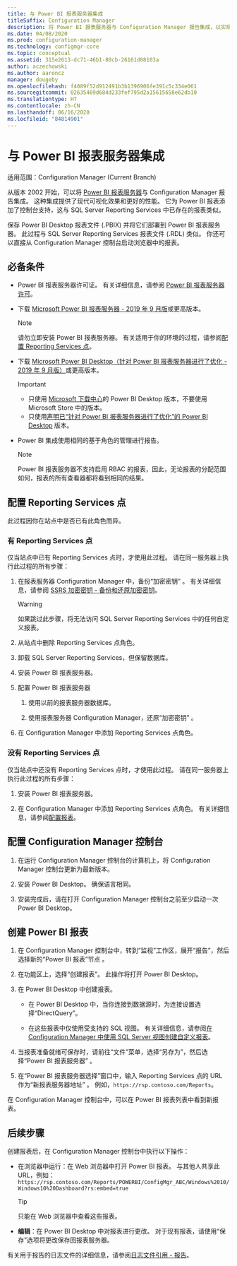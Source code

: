```yaml
---
title: 与 Power BI 报表服务器集成
titleSuffix: Configuration Manager
description: 将 Power BI 报表服务器与 Configuration Manager 报告集成，以实现现代化的可视化效果和更好的性能。
ms.date: 04/08/2020
ms.prod: configuration-manager
ms.technology: configmgr-core
ms.topic: conceptual
ms.assetid: 315e2613-dc71-46b1-80cb-26161d08103a
author: aczechowski
ms.author: aaroncz
manager: dougeby
ms.openlocfilehash: f4089f52d912491b3b1396906fe391c5c334e061
ms.sourcegitcommit: 02635469d684d233fef795d2a15615658e62db10
ms.translationtype: HT
ms.contentlocale: zh-CN
ms.lasthandoff: 06/16/2020
ms.locfileid: "84814901"
---
```

# <a name="integrate-with-power-bi-report-server"></a>与 Power BI 报表服务器集成

适用范围：Configuration Manager (Current Branch)

<!--3721603-->

从版本 2002 开始，可以将 [Power BI 报表服务器](https://docs.microsoft.com/power-bi/report-server/get-started)与 Configuration Manager 报告集成。 这种集成提供了现代可视化效果和更好的性能。 它为 Power BI 报表添加了控制台支持，这与 SQL Server Reporting Services 中已存在的报表类似。

保存 Power BI Desktop 报表文件 (.PBIX) 并将它们部署到 Power BI 报表服务器。 此过程与 SQL Server Reporting Services 报表文件 (.RDL) 类似。 你还可以直接从 Configuration Manager 控制台启动浏览器中的报表。

## <a name="prerequisites"></a>必备条件

- Power BI 报表服务器许可证。 有关详细信息，请参阅 [Power BI 报表服务器许可](https://docs.microsoft.com/power-bi/report-server/get-started#licensing-power-bi-report-server)。

- 下载 [Microsoft Power BI 报表服务器 - 2019 年 9 月版](https://www.microsoft.com/download/details.aspx?id=57270)或更高版本。

    > [!NOTE]
    > 请勿立即安装 Power BI 报表服务器。 有关适用于你的环境的过程，请参阅[配置 Reporting Services 点](#configure-the-reporting-services-point)。

- 下载 [Microsoft Power BI Desktop（针对 Power BI 报表服务器进行了优化 - 2019 年 9 月版）](https://www.microsoft.com/download/details.aspx?id=57271)或更高版本。

    > [!IMPORTANT]
    > - 只使用 [Microsoft 下载中心](https://www.microsoft.com/download/)的 Power BI Desktop 版本，不要使用 Microsoft Store 中的版本。
    > - 只使用[声明已“针对 Power BI 报表服务器进行了优化”的 Power BI Desktop](https://docs.microsoft.com/power-bi/report-server/install-powerbi-desktop) 版本。

- Power BI 集成使用相同的基于角色的管理进行报告。
    > [!NOTE]
    > Power BI 报表服务器不支持启用 RBAC 的报表，因此，无论报表的分配范围如何，报表的所有查看器都将看到相同的结果。

## <a name="configure-the-reporting-services-point"></a>配置 Reporting Services 点

此过程因你在站点中是否已有此角色而异。

### <a name="you-have-a-reporting-services-point"></a>有 Reporting Services 点

仅当站点中已有 Reporting Services 点时，才使用此过程。 请在同一服务器上执行此过程的所有步骤：

1. 在报表服务器 Configuration Manager 中，备份“加密密钥” 。 有关详细信息，请参阅 [SSRS 加密密钥 - 备份和还原加密密钥](https://docs.microsoft.com/sql/reporting-services/install-windows/ssrs-encryption-keys-back-up-and-restore-encryption-keys)。

    > [!WARNING]
    > 如果跳过此步骤，将无法访问 SQL Server Reporting Services 中的任何自定义报表。

1. 从站点中删除 Reporting Services 点角色。

1. 卸载 SQL Server Reporting Services，但保留数据库。

1. 安装 Power BI 报表服务器。

1. 配置 Power BI 报表服务器

    1. 使用以前的报表服务器数据库。

    1. 使用报表服务器 Configuration Manager，还原“加密密钥” 。

1. 在 Configuration Manager 中添加 Reporting Services 点角色。

### <a name="you-dont-have-a-reporting-services-point"></a>没有 Reporting Services 点

仅当站点中还没有 Reporting Services 点时，才使用此过程。 请在同一服务器上执行此过程的所有步骤：

1. 安装 Power BI 报表服务器。

2. 在 Configuration Manager 中添加 Reporting Services 点角色。 有关详细信息，请参阅[配置报表](configuring-reporting.md)。

## <a name="configure-the-configuration-manager-console"></a>配置 Configuration Manager 控制台

1. 在运行 Configuration Manager 控制台的计算机上，将 Configuration Manager 控制台更新为最新版本。

1. 安装 Power BI Desktop。 确保语言相同。

1. 安装完成后，请在打开 Configuration Manager 控制台之前至少启动一次 Power BI Desktop。

## <a name="create-power-bi-reports"></a>创建 Power BI 报表

1. 在 Configuration Manager 控制台中，转到“监视”工作区，展开“报告”，然后选择新的“Power BI 报表”节点  。

1. 在功能区上，选择“创建报表”。 此操作将打开 Power BI Desktop。

1. 在 Power BI Desktop 中创建报表。

    - 在 Power BI Desktop 中，当你连接到数据源时，为连接设置选择“DirectQuery”。

    - 在这些报表中仅使用受支持的 SQL 视图。 有关详细信息，请参阅[在 Configuration Manager 中使用 SQL Server 视图创建自定义报表](../../../develop/core/understand/sqlviews/create-custom-reports-using-sql-server-views.md)。

1. 当报表准备就绪可保存时，请前往“文件”菜单，选择“另存为”，然后选择“Power BI 报表服务器”  。

1. 在“Power BI 报表服务器选择”窗口中，输入 Reporting Services 点的 URL 作为“新报表服务器地址” 。 例如，`https://rsp.contoso.com/Reports`。

在 Configuration Manager 控制台中，可以在 Power BI 报表列表中看到新报表。

## <a name="next-steps"></a>后续步骤

创建报表后，在 Configuration Manager 控制台中执行以下操作：

- 在浏览器中运行：在 Web 浏览器中打开 Power BI 报表。 与其他人共享此 URL，例如：`https://rsp.contoso.com/Reports/POWERBI/ConfigMgr_ABC/Windows%2010/Windows10%20Dashboard?rs:embed=true`

    > [!TIP]
    > 只能在 Web 浏览器中查看这些报表。

- **编辑**：在 Power BI Desktop 中对报表进行更改。 对于现有报表，请使用“保存”选项将更改保存回报表服务器。

有关用于报告的日志文件的详细信息，请参阅[日志文件引用 - 报告](../../plan-design/hierarchy/log-files.md#BKMK_ReportLog)。
